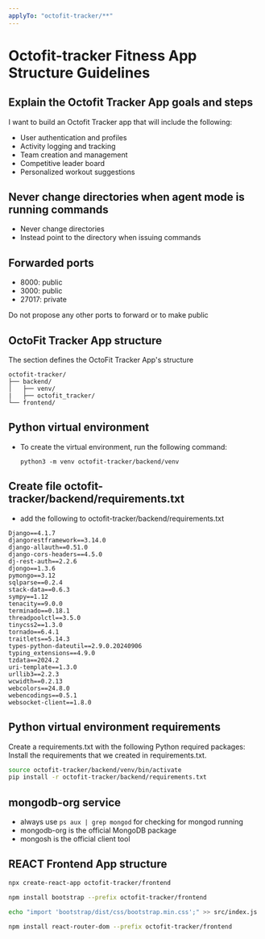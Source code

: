 ```yaml
---
applyTo: "octofit-tracker/**"
---
```

# Octofit-tracker Fitness App Structure Guidelines

## Explain the Octofit Tracker App goals and steps

I want to build an Octofit Tracker app that will include the following:

* User authentication and profiles
* Activity logging and tracking
* Team creation and management
* Competitive leader board
* Personalized workout suggestions

## Never change directories when agent mode is running commands

- Never change directories
- Instead point to the directory when issuing commands

## Forwarded ports

- 8000: public
- 3000: public
- 27017: private

Do not propose any other ports to forward or to make public

## OctoFit Tracker App structure

The section defines the OctoFit Tracker App's structure

```text
octofit-tracker/
├── backend/
│   ├── venv/
|   ├── octofit_tracker/
└── frontend/
```

## Python virtual environment 

- To create the virtual environment, run the following command:
  ```
  python3 -m venv octofit-tracker/backend/venv
  ```

## Create file octofit-tracker/backend/requirements.txt

- add the following to octofit-tracker/backend/requirements.txt

```text
Django==4.1.7
djangorestframework==3.14.0
django-allauth==0.51.0
django-cors-headers==4.5.0
dj-rest-auth==2.2.6
djongo==1.3.6
pymongo==3.12
sqlparse==0.2.4
stack-data==0.6.3
sympy==1.12
tenacity==9.0.0
terminado==0.18.1
threadpoolctl==3.5.0
tinycss2==1.3.0
tornado==6.4.1
traitlets==5.14.3
types-python-dateutil==2.9.0.20240906
typing_extensions==4.9.0
tzdata==2024.2
uri-template==1.3.0
urllib3==2.2.3
wcwidth==0.2.13
webcolors==24.8.0
webencodings==0.5.1
websocket-client==1.8.0
```

## Python virtual environment requirements

Create a requirements.txt with the following Python required packages:
Install the requirements that we created in requirements.txt.

```bash
source octofit-tracker/backend/venv/bin/activate 
pip install -r octofit-tracker/backend/requirements.txt
```

## mongodb-org service

- always use `ps aux | grep mongod` for checking for mongod running
- mongodb-org is the official MongoDB package
- mongosh is the official client tool

## REACT Frontend App structure

```bash
npx create-react-app octofit-tracker/frontend

npm install bootstrap --prefix octofit-tracker/frontend

echo "import 'bootstrap/dist/css/bootstrap.min.css';" >> src/index.js

npm install react-router-dom --prefix octofit-tracker/frontend

```
